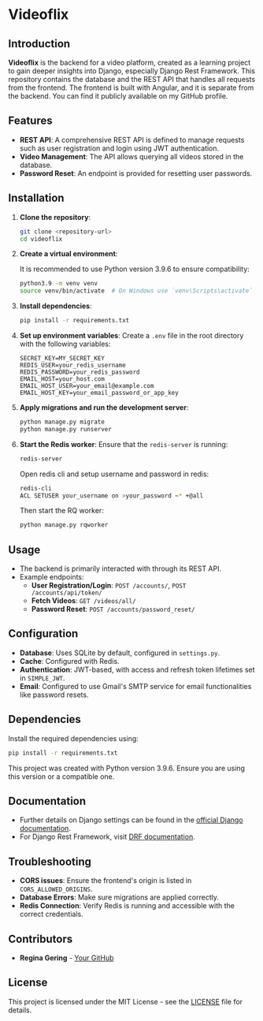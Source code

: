 # Videoflix

## Introduction

**Videoflix** is the backend for a video platform, created as a learning project to gain deeper insights into Django, especially Django Rest Framework. This repository contains the database and the REST API that handles all requests from the frontend. The frontend is built with Angular, and it is separate from the backend. You can find it publicly available on my GitHub profile.

## Features

- **REST API**: A comprehensive REST API is defined to manage requests such as user registration and login using JWT authentication.
- **Video Management**: The API allows querying all videos stored in the database.
- **Password Reset**: An endpoint is provided for resetting user passwords.

## Installation

1. **Clone the repository**:

   ```bash
   git clone <repository-url>
   cd videoflix
   ```

2. **Create a virtual environment**:

   It is recommended to use Python version 3.9.6 to ensure compatibility:
   ```bash
   python3.9 -m venv venv
   source venv/bin/activate  # On Windows use `venv\Scripts\activate`
   ```

3. **Install dependencies**:

   ```bash
   pip install -r requirements.txt
   ```

4. **Set up environment variables**:
   Create a `.env` file in the root directory with the following variables:

   ```dotenv
   SECRET_KEY=MY_SECRET_KEY
   REDIS_USER=your_redis_username
   REDIS_PASSWORD=your_redis_password
   EMAIL_HOST=your_host.com
   EMAIL_HOST_USER=your_email@example.com
   EMAIL_HOST_KEY=your_email_password_or_app_key
   ```

5. **Apply migrations and run the development server**:

   ```bash
   python manage.py migrate
   python manage.py runserver
   ```

6. **Start the Redis worker**:
   Ensure that the `redis-server` is running:

   ```bash
   redis-server
   ```

   Open redis cli and setup username and password in redis:

   ```bash
   redis-cli
   ACL SETUSER your_username on >your_password ~* +@all
   ```

   Then start the RQ worker:

   ```bash
   python manage.py rqworker
   ```

## Usage

- The backend is primarily interacted with through its REST API.
- Example endpoints:
  - **User Registration/Login**: `POST /accounts/`, `POST /accounts/api/token/`
  - **Fetch Videos**: `GET /videos/all/`
  - **Password Reset**: `POST /accounts/password_reset/`

## Configuration

- **Database**: Uses SQLite by default, configured in `settings.py`.
- **Cache**: Configured with Redis.
- **Authentication**: JWT-based, with access and refresh token lifetimes set in `SIMPLE_JWT`.
- **Email**: Configured to use Gmail's SMTP service for email functionalities like password resets.

## Dependencies

Install the required dependencies using:

```bash
pip install -r requirements.txt
```

This project was created with Python version 3.9.6. Ensure you are using this version or a compatible one.

## Documentation

- Further details on Django settings can be found in the [official Django documentation](https://docs.djangoproject.com/en/4.2/topics/settings/).
- For Django Rest Framework, visit [DRF documentation](https://www.django-rest-framework.org/).

## Troubleshooting

- **CORS issues**: Ensure the frontend's origin is listed in `CORS_ALLOWED_ORIGINS`.
- **Database Errors**: Make sure migrations are applied correctly.
- **Redis Connection**: Verify Redis is running and accessible with the correct credentials.

## Contributors

- **Regina Gering** - [Your GitHub](https://github.com/Regige)

## License

This project is licensed under the MIT License - see the [LICENSE](LICENSE) file for details.
